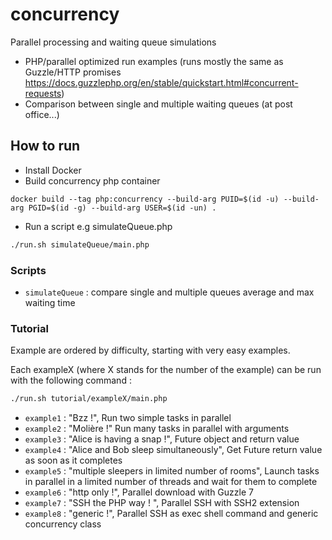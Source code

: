 # concurrency
Parallel processing and waiting queue simulations

- PHP/parallel optimized run examples (runs mostly the same as Guzzle/HTTP promises https://docs.guzzlephp.org/en/stable/quickstart.html#concurrent-requests)
- Comparison between single and multiple waiting queues (at post office...)

## How to run

- Install Docker
- Build concurrency php container
```
docker build --tag php:concurrency --build-arg PUID=$(id -u) --build-arg PGID=$(id -g) --build-arg USER=$(id -un) .
```
- Run a script e.g simulateQueue.php
```bash
./run.sh simulateQueue/main.php
```

### Scripts

- `simulateQueue` : compare single and multiple queues average and max waiting time

### Tutorial

Example are ordered by difficulty, starting with very easy examples.

Each exampleX (where X stands for the number of the example) can be run with the following command :
```bash
./run.sh tutorial/exampleX/main.php
```


- `example1` : "Bzz !", Run two simple tasks in parallel
- `example2` : "Molière !" Run many tasks in parallel with arguments
- `example3` : "Alice is having a snap !", Future object and return value
- `example4` : "Alice and Bob sleep simultaneously", Get Future return value as soon as it completes
- `example5` : "multiple sleepers in limited number of rooms", Launch tasks in parallel in a limited number of threads and wait for them to complete
- `example6` : "http only !", Parallel download with Guzzle 7
- `example7` : "SSH the PHP way ! ", Parallel SSH with SSH2 extension
- `example8` : "generic !", Parallel SSH as exec shell command and generic concurrency class